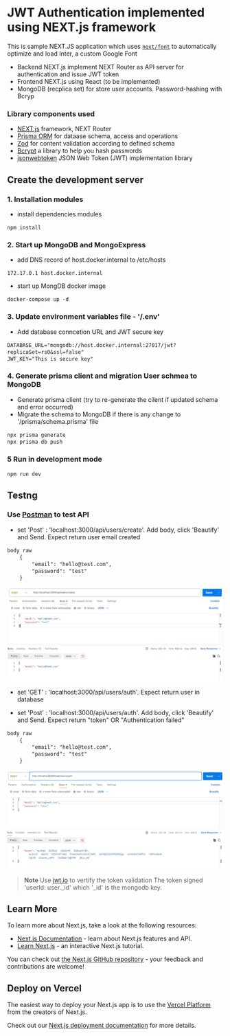 # JWT Authentication implemented using NEXT.js framework

This is sample NEXT.JS application which uses [`next/font`](https://nextjs.org/docs/basic-features/font-optimization) to automatically optimize and load Inter, a custom Google Font
- Backend NEXT.js implement NEXT Router as API server for authentication and issue JWT token
- Frontend NEXT.js using React (to be implemented)
- MongoDB (recplica set) for store user accounts. Password-hashing with Bcryp

### Library components used

- [NEXT.js](https://nextjs.org/) framework, NEXT Router
- [Prisma ORM](https://www.prisma.io/docs/orm/overview/introduction/what-is-prisma) for dataase schema, access and operations
- [Zod](https://zod.dev/?id=introduction) for content validation according to defined schema
- [Bcrypt](https://github.com/kelektiv/node.bcrypt.js#readme) a library to help you hash passwords
- [jsonwebtoken](https://jwt.io/introduction) JSON Web Token (JWT) implementation library

## Create the development server

### 1. Installation modules

- install dependencies modules

```
npm install
```

### 2. Start up MongoDB and MongoExpress

- add DNS record of host.docker.internal to /etc/hosts

```
172.17.0.1 host.docker.internal
```

- start up MongDB docker image

```
docker-compose up -d
```

### 3. Update environment variables file - '/.env'

- Add database conncetion URL and JWT secure key

```
DATABASE_URL="mongodb://host.docker.internal:27017/jwt?replicaSet=rs0&ssl=false"
JWT_KEY="This is secure key"
```

### 4. Generate prisma client and migration User schmea to MongoDB

- Generate prisma client (try to re-generate the cilent if updated schema and error occurred)
- Migrate the schema to MongoDB if there is any change to '/prisma/schema.prisma' file

```
npx prisma generate
npx prisma db push
```

### 5 Run in development mode

```
npm run dev
```

## Testng

### Use [Postman](https://www.postman.com/) to test API

- set 'Post' : 'localhost:3000/api/users/create'. Add body, click 'Beautify' and Send. Expect return user email created

```
body raw
    {
        "email": "hello@test.com",
        "password": "test"
    }
```

![user create](./README.screen/API-user-create.jpg)

- set 'GET' : 'localhost:3000/api/users/auth'. Expect return user in database

- set 'Post' : 'localhost:3000/api/users/auth'. Add body, click 'Beautify' and Send. Expect return "token" OR "Authentication failed"

```
body raw
    {
        "email": "hello@test.com",
        "password": "test"
    }
```

![user auth](./README.screen/API-user-auth.jpg)

> **Note**
> Use [jwt.io](http://jwt.io) to vertify the token validation
> The token signed 'userId: user.\_id' which '\_id' is the mongodb key.

## Learn More

To learn more about Next.js, take a look at the following resources:

- [Next.js Documentation](https://nextjs.org/docs) - learn about Next.js features and API.
- [Learn Next.js](https://nextjs.org/learn) - an interactive Next.js tutorial.

You can check out [the Next.js GitHub repository](https://github.com/vercel/next.js/) - your feedback and contributions are welcome!

## Deploy on Vercel

The easiest way to deploy your Next.js app is to use the [Vercel Platform](https://vercel.com/new?utm_medium=default-template&filter=next.js&utm_source=create-next-app&utm_campaign=create-next-app-readme) from the creators of Next.js.

Check out our [Next.js deployment documentation](https://nextjs.org/docs/deployment) for more details.
